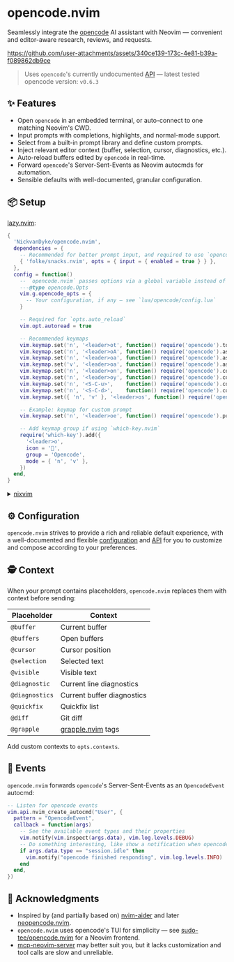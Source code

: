 # opencode.nvim

Seamlessly integrate the [opencode](https://github.com/sst/opencode) AI assistant with Neovim — convenient and editor-aware research, reviews, and requests. 

https://github.com/user-attachments/assets/340ce139-173c-4e81-b39a-f089862db9ce

> Uses `opencode`'s currently undocumented [API](https://github.com/sst/opencode/blob/dev/packages/opencode/src/server/server.ts) — latest tested opencode version: `v0.6.3`

## ✨ Features

- Open `opencode` in an embedded terminal, or auto-connect to one matching Neovim's CWD.
- Input prompts with completions, highlights, and normal-mode support.
- Select from a built-in prompt library and define custom prompts.
- Inject relevant editor context (buffer, selection, cursor, diagnostics, etc.).
- Auto-reload buffers edited by `opencode` in real-time.
- Forward `opencode`'s Server-Sent-Events as Neovim autocmds for automation.
- Sensible defaults with well-documented, granular configuration.

## 📦 Setup

[lazy.nvim](https://github.com/folke/lazy.nvim):

```lua
{
  'NickvanDyke/opencode.nvim',
  dependencies = {
    -- Recommended for better prompt input, and required to use `opencode.nvim`'s embedded terminal — otherwise optional
    { 'folke/snacks.nvim', opts = { input = { enabled = true } } },
  },
  config = function()
    -- `opencode.nvim` passes options via a global variable instead of `setup()` for faster startup
    ---@type opencode.Opts
    vim.g.opencode_opts = {
      -- Your configuration, if any — see `lua/opencode/config.lua`
    }

    -- Required for `opts.auto_reload`
    vim.opt.autoread = true

    -- Recommended keymaps
    vim.keymap.set('n', '<leader>ot', function() require('opencode').toggle() end, { desc = 'Toggle opencode' })
    vim.keymap.set('n', '<leader>oA', function() require('opencode').ask() end, { desc = 'Ask opencode' })
    vim.keymap.set('n', '<leader>oa', function() require('opencode').ask('@cursor: ') end, { desc = 'Ask opencode about this' })
    vim.keymap.set('v', '<leader>oa', function() require('opencode').ask('@selection: ') end, { desc = 'Ask opencode about selection' })
    vim.keymap.set('n', '<leader>on', function() require('opencode').command('session_new') end, { desc = 'New opencode session' })
    vim.keymap.set('n', '<leader>oy', function() require('opencode').command('messages_copy') end, { desc = 'Copy last opencode response' })
    vim.keymap.set('n', '<S-C-u>',    function() require('opencode').command('messages_half_page_up') end, { desc = 'Messages half page up' })
    vim.keymap.set('n', '<S-C-d>',    function() require('opencode').command('messages_half_page_down') end, { desc = 'Messages half page down' })
    vim.keymap.set({ 'n', 'v' }, '<leader>os', function() require('opencode').select() end, { desc = 'Select opencode prompt' })

    -- Example: keymap for custom prompt
    vim.keymap.set('n', '<leader>oe', function() require('opencode').prompt('Explain @cursor and its context') end, { desc = 'Explain this code' })

    -- Add keymap group if using `which-key.nvim`
    require('which-key').add({
      '<leader>o',
      icon = '󱚣',
      group = 'Opencode',
      mode = { 'n', 'v' },
    })
  end,
}
```

<details>
<summary><a href="https://github.com/nix-community/nixvim">nixvim</a></summary>

```nix
programs.nixvim = {
  extraPlugins = [
    pkgs.vimPlugins.opencode-nvim
  ];
  keymaps = [
    { key = "<leader>ot"; action = "<cmd>lua require('opencode').toggle()<CR>"; }
    { key = "<leader>oa"; action = "<cmd>lua require('opencode').ask()<CR>"; mode = "n"; }
    { key = "<leader>oa"; action = "<cmd>lua require('opencode').ask('@selection: ')<CR>"; mode = "v"; }
    { key = "<leader>oe"; action = "<cmd>lua require('opencode').select_prompt()<CR>"; mode = ["n" "v"]; }
    { key = "<leader>on"; action = "<cmd>lua require('opencode').command('session_new')<CR>"; }
  ];
};
```
</details>

## ⚙️ Configuration

`opencode.nvim` strives to provide a rich and reliable default experience, with a well-documented and flexible [configuration](./lua/opencode/config.lua#L16) and [API](./lua/opencode.lua) for you to customize and compose according to your preferences.

## 🕵️ Context

When your prompt contains placeholders, `opencode.nvim` replaces them with context before sending:

| Placeholder | Context |
| - | - |
| `@buffer` | Current buffer |
| `@buffers` | Open buffers |
| `@cursor` | Cursor position |
| `@selection` | Selected text |
| `@visible` | Visible text |
| `@diagnostic` | Current line diagnostics |
| `@diagnostics` | Current buffer diagnostics |
| `@quickfix` | Quickfix list |
| `@diff` | Git diff |
| `@grapple` | [grapple.nvim](https://github.com/cbochs/grapple.nvim) tags |

Add custom contexts to `opts.contexts`.

## 👀 Events

`opencode.nvim` forwards `opencode`'s Server-Sent-Events as an `OpencodeEvent` autocmd:

```lua
-- Listen for opencode events
vim.api.nvim_create_autocmd("User", {
  pattern = "OpencodeEvent",
  callback = function(args)
    -- See the available event types and their properties
    vim.notify(vim.inspect(args.data), vim.log.levels.DEBUG)
    -- Do something interesting, like show a notification when opencode finishes responding
    if args.data.type == "session.idle" then
      vim.notify("opencode finished responding", vim.log.levels.INFO)
    end
  end,
})
```

## 🙏 Acknowledgments

- Inspired by (and partially based on) [nvim-aider](https://github.com/GeorgesAlkhouri/nvim-aider) and later [neopencode.nvim](https://github.com/loukotal/neopencode.nvim).
- `opencode.nvim` uses opencode's TUI for simplicity — see [sudo-tee/opencode.nvim](https://github.com/sudo-tee/opencode.nvim) for a Neovim frontend.
- [mcp-neovim-server](https://github.com/bigcodegen/mcp-neovim-server) may better suit you, but it lacks customization and tool calls are slow and unreliable.
